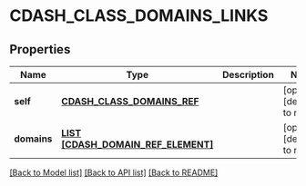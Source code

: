 # CDASH_CLASS_DOMAINS_LINKS

## Properties
Name | Type | Description | Notes
------------ | ------------- | ------------- | -------------
**self** | [**CDASH_CLASS_DOMAINS_REF**](CdashClassDomainsRef.md) |  | [optional] [default to null]
**domains** | [**LIST [CDASH_DOMAIN_REF_ELEMENT]**](CdashDomainRefElement.md) |  | [optional] [default to null]

[[Back to Model list]](../README.md#documentation-for-models) [[Back to API list]](../README.md#documentation-for-api-endpoints) [[Back to README]](../README.md)


